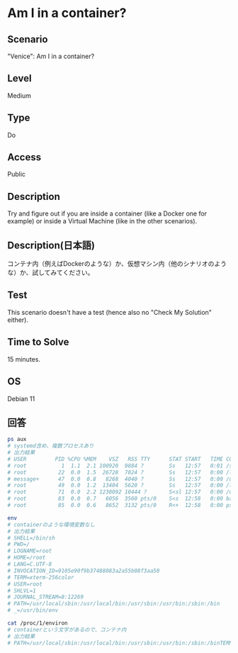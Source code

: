 # Am I in a container?


## Scenario
"Venice": Am I in a container?


## Level
Medium


## Type
Do


## Access
Public


## Description
Try and figure out if you are inside a container (like a Docker one for example) or inside a Virtual Machine (like in the other scenarios).


## Description(日本語)
コンテナ内（例えばDockerのような）か、仮想マシン内（他のシナリオのような）か、試してみてください。


## Test
This scenario doesn't have a test (hence also no "Check My Solution" either).


## Time to Solve
15 minutes.


## OS
Debian 11


## 回答

```bash
ps aux
# systemd含め、複数プロセスあり
# 出力結果
# USER         PID %CPU %MEM    VSZ   RSS TTY      STAT START   TIME COMMAND
# root           1  1.1  2.1 100920  9884 ?        Ss   12:57   0:01 /sbin/init
# root          22  0.0  1.5  26728  7024 ?        Ss   12:57   0:00 /lib/systemd/systemd-journald
# message+      47  0.0  0.8   8268  4040 ?        Ss   12:57   0:00 /usr/bin/dbus-daemon --system --address=systemd: --nofork --nopidfile --systemd-activation --syslog-only
# root          49  0.0  1.2  13404  5620 ?        Ss   12:57   0:00 /lib/systemd/systemd-logind
# root          71  0.0  2.2 1230092 10444 ?       S<sl 12:57   0:00 /usr/local/gotty --permit-write --reconnect --max-connection 5 bash
# root          83  0.0  0.7   6056  3560 pts/0    S<s  12:58   0:00 bash
# root          85  0.0  0.6   8652  3132 pts/0    R<+  12:58   0:00 ps aux

env
# containerのような環境変数なし
# 出力結果
# SHELL=/bin/sh
# PWD=/
# LOGNAME=root
# HOME=/root
# LANG=C.UTF-8
# INVOCATION_ID=9105e90f9b37488083a2a55b08f3aa50
# TERM=xterm-256color
# USER=root
# SHLVL=1
# JOURNAL_STREAM=8:12269
# PATH=/usr/local/sbin:/usr/local/bin:/usr/sbin:/usr/bin:/sbin:/bin
# _=/usr/bin/env

cat /proc/1/environ
# containerという文字があるので、コンテナ内
# 出力結果
# PATH=/usr/local/sbin:/usr/local/bin:/usr/sbin:/usr/bin:/sbin:/binTERM=xtermcontainer=youlookedHOME=/rootHOSTNAME=ip-172-31-40-9
```
